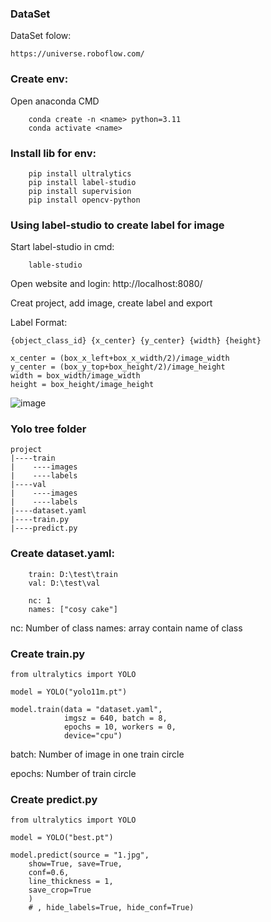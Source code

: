 ### DataSet

DataSet folow: 
```
https://universe.roboflow.com/
```

### Create env:
Open anaconda CMD
```
    conda create -n <name> python=3.11
    conda activate <name>
```

### Install lib for env:
```
    pip install ultralytics
    pip install label-studio
    pip install supervision
    pip install opencv-python
```

### Using label-studio to create label for image
Start label-studio in cmd:
```
    lable-studio
```
Open website and login: http://localhost:8080/

Creat project, add image, create label and export

Label Format:
```
{object_class_id} {x_center} {y_center} {width} {height}

x_center = (box_x_left+box_x_width/2)/image_width
y_center = (box_y_top+box_height/2)/image_height
width = box_width/image_width
height = box_height/image_height
```
![image](https://www.freecodecamp.org/news/content/images/2023/04/bounding_box.png)

### Yolo tree folder
```
project
|----train
|    ----images
|    ----labels
|----val
|    ----images
|    ----labels
|----dataset.yaml
|----train.py
|----predict.py
```

### Create dataset.yaml:
```
    train: D:\test\train
    val: D:\test\val

    nc: 1
    names: ["cosy cake"]
```
nc: Number of class
names: array contain name of class

### Create train.py
```
from ultralytics import YOLO

model = YOLO("yolo11m.pt")

model.train(data = "dataset.yaml", 
            imgsz = 640, batch = 8, 
            epochs = 10, workers = 0, 
            device="cpu")
```
batch: Number of image in one train circle

epochs: Number of train circle

### Create predict.py
```
from ultralytics import YOLO

model = YOLO("best.pt")

model.predict(source = "1.jpg", 
    show=True, save=True, 
    conf=0.6, 
    line_thickness = 1, 
    save_crop=True
    )
    # , hide_labels=True, hide_conf=True)
```
